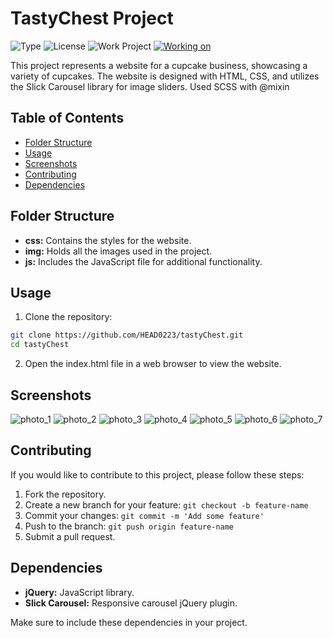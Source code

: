 # TastyChest Project

![Type](https://img.shields.io/badge/Type-Landing-blue)
![License](https://img.shields.io/badge/License-MIT-yellow)
![Work Project](https://img.shields.io/badge/Project-Work-blue)
[![Working on](https://img.shields.io/badge/Working_on-Chrome-informational?logo=google-chrome&logoColor=white)](https://head0223.github.io/tastyChest/)

This project represents a website for a cupcake business, showcasing a variety of cupcakes. The website is designed with HTML, CSS, and utilizes the Slick Carousel library for image sliders. Used SCSS with @mixin

## Table of Contents

-  [Folder Structure](#folder-structure)
-  [Usage](#usage)
-  [Screenshots](#screenshots)
-  [Contributing](#contributing)
-  [Dependencies](#dependencies)

## Folder Structure

-  **css:** Contains the styles for the website.
-  **img:** Holds all the images used in the project.
-  **js:** Includes the JavaScript file for additional functionality.

## Usage

1. Clone the repository:

```bash
git clone https://github.com/HEAD0223/tastyChest.git
cd tastyChest
```

2. Open the index.html file in a web browser to view the website.

## Screenshots

![photo_1](https://github.com/HEAD0223/tastyChest/assets/43917535/3ce775bb-65bf-442b-b833-52b4977618b2)
![photo_2](https://github.com/HEAD0223/tastyChest/assets/43917535/b37ea329-4120-477d-9aa2-7b39d9267ff4)
![photo_3](https://github.com/HEAD0223/tastyChest/assets/43917535/061b17e7-6c94-4e26-ad3b-9a7c69d96e93)
![photo_4](https://github.com/HEAD0223/tastyChest/assets/43917535/79b0af2e-1f32-44f9-9b90-94fdb3aaffd8)
![photo_5](https://github.com/HEAD0223/tastyChest/assets/43917535/2c4db4de-1f99-4d3f-9069-91a962f795bc)
![photo_6](https://github.com/HEAD0223/tastyChest/assets/43917535/176def47-9724-4444-bbd0-f202a316dc00)
![photo_7](https://github.com/HEAD0223/tastyChest/assets/43917535/1f5ebecb-fd1a-4c80-9163-0c8723640514)

## Contributing

If you would like to contribute to this project, please follow these steps:

1. Fork the repository.
2. Create a new branch for your feature: `git checkout -b feature-name`
3. Commit your changes: `git commit -m 'Add some feature'`
4. Push to the branch: `git push origin feature-name`
5. Submit a pull request.

## Dependencies

-  **jQuery:** JavaScript library.
-  **Slick Carousel:** Responsive carousel jQuery plugin.

Make sure to include these dependencies in your project.

